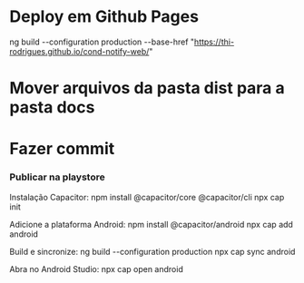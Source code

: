 # Deploy em Github Pages
ng build --configuration production --base-href "https://thi-rodrigues.github.io/cond-notify-web/"

# Mover arquivos da pasta dist para a pasta docs

# Fazer commit



### Publicar na playstore
Instalação Capacitor:
npm install @capacitor/core @capacitor/cli
npx cap init

Adicione a plataforma Android:
npm install @capacitor/android
npx cap add android

Build e sincronize:
ng build --configuration production
npx cap sync android

Abra no Android Studio:
npx cap open android
